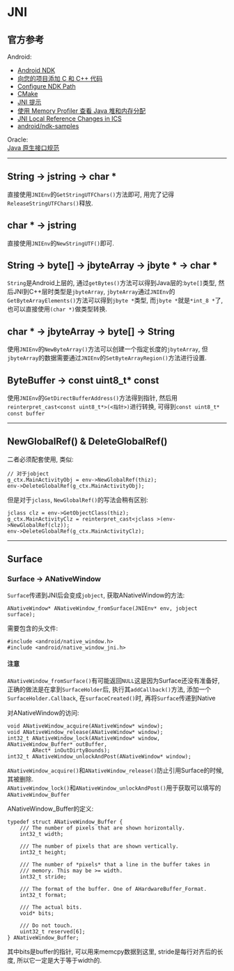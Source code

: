 # JNI

## 官方参考
Android:  
* [Android NDK](https://developer.android.com/ndk)
* [向您的项目添加 C 和 C++ 代码](https://developer.android.com/studio/projects/add-native-code.html)  
* [Configure NDK Path](https://github.com/android/ndk-samples/wiki/Configure-NDK-Path)  
* [CMake](https://developer.android.com/ndk/guides/cmake.html)  
* [JNI 提示](https://developer.android.com/training/articles/perf-jni)  
* [使用 Memory Profiler 查看 Java 堆和内存分配](https://developer.android.com/studio/profile/memory-profiler#jni-references)
* [JNI Local Reference Changes in ICS](https://android-developers.googleblog.com/2011/11/jni-local-reference-changes-in-ics.html)  
* [android/ndk-samples](https://github.com/android/ndk-samples)


Oracle:  
[Java 原生接口规范](http://docs.oracle.com/javase/7/docs/technotes/guides/jni/spec/jniTOC.html)

---
## String -> jstring -> char *
直接使用`JNIEnv`的`GetStringUTFChars()`方法即可, 用完了记得`ReleaseStringUTFChars()`释放.

## char * -> jstring 
直接使用`JNIEnv`的`NewStringUTF()`即可.

## String -> byte[] -> jbyteArray -> jbyte * -> char *
`String`是Android上层的, 通过`getBytes()`方法可以得到Java层的:`byte[]`类型, 然后JNI到C++层时类型是`jbyteArray`, `jbyteArray`通过`JNIEnv`的`GetByteArrayElements()`方法可以得到`jbyte *`类型, 而`jbyte *`就是`*int_8 *`了, 也可以直接使用`(char *)`做类型转换.

## char * -> jbyteArray -> byte[] -> String
使用`JNIEnv`的`NewByteArray()`方法可以创建一个指定长度的`jbyteArray`, 但`jbyteArray`的数据需要通过`JNIEnv`的`SetByteArrayRegion()`方法进行设置.

## ByteBuffer -> const uint8_t* const 
使用`JNIEnv`的`GetDirectBufferAddress()`方法得到指针, 然后用`reinterpret_cast<const uint8_t*>(<指针>)`进行转换, 可得到`const uint8_t* const buffer`

---
## NewGlobalRef() & DeleteGlobalRef()
二者必须配套使用, 类似:
```
// 对于jobject
g_ctx.MainActivityObj = env->NewGlobalRef(thiz);
env->DeleteGlobalRef(g_ctx.MainActivityObj);
```
但是对于`jclass`, `NewGlobalRef()`的写法会稍有区别:
```
jclass clz = env->GetObjectClass(thiz);
g_ctx.MainActivityClz = reinterpret_cast<jclass >(env->NewGlobalRef(clz));
env->DeleteGlobalRef(g_ctx.MainActivityClz);
```

---
## Surface
### Surface -> ANativeWindow
`Surface`传递到JNI后会变成`jobject`, 获取ANativeWindow的方法:
```
ANativeWindow* ANativeWindow_fromSurface(JNIEnv* env, jobject surface);
```
需要包含的头文件:
```
#include <android/native_window.h>
#include <android/native_window_jni.h>
```

#### 注意
`ANativeWindow_fromSurface()`有可能返回`NULL`这是因为Surface还没有准备好, 正确的做法是在拿到`SurfaceHolder`后, 执行其`addCallback()`方法, 添加一个`SurfaceHolder.Callback`, 在`surfaceCreated()`时, 再将`Surface`传递到Native

对ANativeWindow的访问:
```
void ANativeWindow_acquire(ANativeWindow* window);
void ANativeWindow_release(ANativeWindow* window);
int32_t ANativeWindow_lock(ANativeWindow* window, ANativeWindow_Buffer* outBuffer,
        ARect* inOutDirtyBounds);
int32_t ANativeWindow_unlockAndPost(ANativeWindow* window);
```
`ANativeWindow_acquire()`和`ANativeWindow_release()`防止引用Surface的时候, 其被删除.  
`ANativeWindow_lock()`和`ANativeWindow_unlockAndPost()`用于获取可以填写的`ANativeWindow_Buffer`

ANativeWindow_Buffer的定义:
```
typedef struct ANativeWindow_Buffer {
    /// The number of pixels that are shown horizontally.
    int32_t width;

    /// The number of pixels that are shown vertically.
    int32_t height;

    /// The number of *pixels* that a line in the buffer takes in
    /// memory. This may be >= width.
    int32_t stride;

    /// The format of the buffer. One of AHardwareBuffer_Format.
    int32_t format;

    /// The actual bits.
    void* bits;

    /// Do not touch.
    uint32_t reserved[6];
} ANativeWindow_Buffer;
```
其中bits是buffer的指针, 可以用来memcpy数据到这里, stride是每行对齐后的长度, 所以它一定是大于等于width的.


